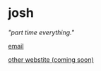 # josh

*"part time everything."*

[email](mailto:josh@cardnial.com)

[other webstite (coming soon)](https://josh.cardnial.com)
